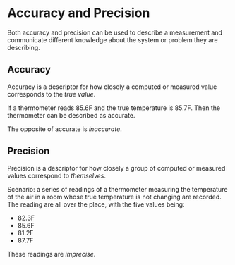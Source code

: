 # Accuracy and Precision

Both accuracy and precision can be used to describe a measurement and communicate different knowledge about the system or problem they are describing.

## Accuracy

Accuracy is a descriptor for how closely a computed or measured value corresponds to the *true value*.

If a thermometer reads 85.6F and the true temperature is 85.7F. Then the thermometer can be described as accurate.

The opposite of accurate is *inaccurate*.

## Precision

Precision is a descriptor for how closely a group of computed or measured values correspond to *themselves*.

Scenario: a series of readings of a thermometer measuring the temperature of the air in a room whose true temperature is not changing are recorded. The reading are all over the place, with the five values being:

- 82.3F
- 85.6F
- 81.2F
- 87.7F

These readings are *imprecise*.
